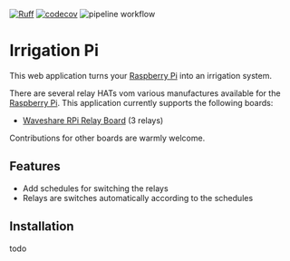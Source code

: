[![Ruff](https://img.shields.io/endpoint?url=https://raw.githubusercontent.com/astral-sh/ruff/main/assets/badge/v2.json)](https://github.com/astral-sh/ruff)
[![codecov](https://codecov.io/gh/max-pfeiffer/irrigation-pi/graph/badge.svg?token=Tk9STeqlPn)](https://codecov.io/gh/max-pfeiffer/irrigation-pi)
![pipeline workflow](https://github.com/max-pfeiffer/irrigation-pi/actions/workflows/pipeline.yml/badge.svg)

# Irrigation Pi
This web application turns your [Raspberry Pi](https://www.raspberrypi.com/) into an irrigation system.

There are several relay HATs vom various manufactures available for the [Raspberry Pi](https://www.raspberrypi.com/).
This application currently supports the following boards:
* [Waveshare RPi Relay Board](https://www.waveshare.com/wiki/RPi_Relay_Board) (3 relays)

Contributions for other boards are warmly welcome.

## Features
* Add schedules for switching the relays
* Relays are switches automatically according to the schedules

## Installation
todo

